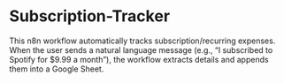 # Subscription-Tracker
This n8n workflow automatically tracks subscription/recurring expenses. When the user sends a natural language message (e.g., “I subscribed to Spotify for $9.99 a month”), the workflow extracts details and appends them into a Google Sheet.
